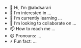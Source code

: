 - 👋 Hi, I’m @abdsarari
- 👀 I’m interested in ...
- 🌱 I’m currently learning ...
- 💞️ I’m looking to collaborate on ...
- 📫 How to reach me ...
- 😄 Pronouns: ...
- ⚡ Fun fact: ...

<!---
abdsarari/abdsarari is a ✨ special ✨ repository because its `README.md` (this file) appears on your GitHub profile.
You can click the Preview link to take a look at your changes.
--->
